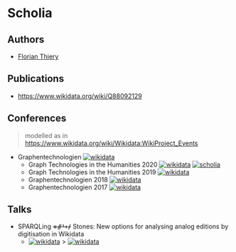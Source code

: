 # Scholia

## Authors

*  [Florian Thiery](https://tools.wmflabs.org/scholia/author/Q66606154)

## Publications

* https://www.wikidata.org/wiki/Q88092129

## Conferences

> modelled as in https://www.wikidata.org/wiki/Wikidata:WikiProject_Events

* Graphentechnologien [![wikidata](https://img.shields.io/badge/Wikidata-Q88859517-blue.svg)](https://www.wikidata.org/wiki/Q88859517)
  * Graph Technologies in the Humanities 2020 [![wikidata](https://img.shields.io/badge/Wikidata-Q88860125-blue.svg)](https://www.wikidata.org/wiki/Q88860125) [![scholia](https://img.shields.io/badge/Wikidata-Q88860125-green.svg)](https://tools.wmflabs.org/scholia/venue/Q88860125)
  * Graph Technologies in the Humanities 2019 [![wikidata](https://img.shields.io/badge/Wikidata-Q88864270-blue.svg)](https://www.wikidata.org/wiki/Q88864270)
  * Graphentechnologien 2018 [![wikidata](https://img.shields.io/badge/Wikidata-Q88866968-blue.svg)](https://www.wikidata.org/wiki/Q88866968)
  * Graphentechnologien 2017 [![wikidata](https://img.shields.io/badge/Wikidata-Q88867448-blue.svg)](https://www.wikidata.org/wiki/Q88867448)

## Talks

* SPARQLing ᚑᚌᚆᚐᚋ Stones: New options for analysing analog editions by digitisation in Wikidata
  * [![wikidata](https://img.shields.io/badge/Wikidata-Q88091985-blue.svg)](https://www.wikidata.org/wiki/Q88091985) > [![wikidata](https://img.shields.io/badge/Wikidata-Q88860125-blue.svg)](https://www.wikidata.org/wiki/Q88860125)
